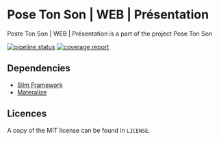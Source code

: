 # Pose Ton Son | WEB | Présentation

Poste Ton Son | WEB | Présentation is a part of the project Pose Ton Son

[![pipeline status](https://gitlab.com/arno.birchler/pose-ton-son-web-presentation/badges/master/pipeline.svg)](https://gitlab.com/arno.birchler/pose-ton-son-web-presentation/commits/master) [![coverage report](https://gitlab.com/arno.birchler/pose-ton-son-web-presentation/badges/master/coverage.svg)](https://gitlab.com/arno.birchler/pose-ton-son-web-presentation/commits/master)

## Dependencies

* [Slim Framework](https://www.slimframework.com/)
* [Materalize](https://materializecss.com/)

## Licences

A copy of the MIT license can be found in `LICENSE`.
